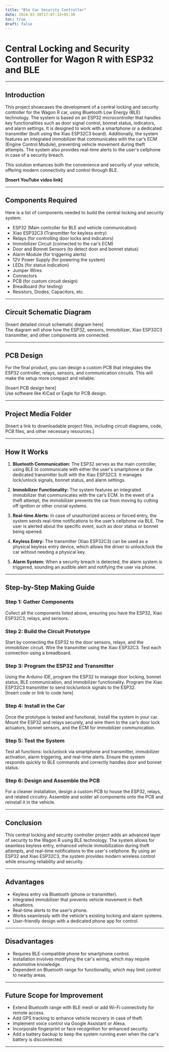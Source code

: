 ```yaml
---
title: "Ble Car Security Controller"
date: 2024-01-30T17:07:33+05:30
toc: true
draft: false
---
```


# Central Locking and Security Controller for Wagon R with ESP32 and BLE

---

## Introduction

This project showcases the development of a central locking and security controller for the Wagon R car, using Bluetooth Low Energy (BLE) technology. The system is based on an ESP32 microcontroller that handles key functionalities such as door signal control, bonnet status, indicators, and alarm settings. It is designed to work with a smartphone or a dedicated transmitter (built using the Xiao ESP32C3 board). Additionally, the system features an integrated immobilizer that communicates with the car’s ECM (Engine Control Module), preventing vehicle movement during theft attempts. The system also provides real-time alerts to the user's cellphone in case of a security breach.

This solution enhances both the convenience and security of your vehicle, offering modern connectivity and control through BLE.

**[Insert YouTube video link]**

---

## Components Required

Here is a list of components needed to build the central locking and security system:

- ESP32 (Main controller for BLE and vehicle communication)
- Xiao ESP32C3 (Transmitter for keyless entry)
- Relays (for controlling door locks and indicators)
- Immobilizer Circuit (connected to the car’s ECM)
- Door and Bonnet Sensors (to detect door and bonnet status)
- Alarm Module (for triggering alerts)
- 12V Power Supply (for powering the system)
- LEDs (for status indication)
- Jumper Wires
- Connectors
- PCB (for custom circuit design)
- Breadboard (for testing)
- Resistors, Diodes, Capacitors, etc.

---

## Circuit Schematic Diagram

[Insert detailed circuit schematic diagram here]  
The diagram will show how the ESP32, sensors, immobilizer, Xiao ESP32C3 transmitter, and other components are connected.

---

## PCB Design

For the final product, you can design a custom PCB that integrates the ESP32 controller, relays, sensors, and communication circuits. This will make the setup more compact and reliable.

[Insert PCB design here]  
Use software like KiCad or Eagle for PCB design.

---

## Project Media Folder

[Insert a link to downloadable project files, including circuit diagrams, code, PCB files, and other necessary resources.]

---

## How It Works

1. **Bluetooth Communication:** The ESP32 serves as the main controller, using BLE to communicate with either the user's smartphone or the dedicated transmitter built with the Xiao ESP32C3. It manages lock/unlock signals, bonnet status, and alarm settings.
   
2. **Immobilizer Functionality:** The system features an integrated immobilizer that communicates with the car’s ECM. In the event of a theft attempt, the immobilizer prevents the car from moving by cutting off ignition or other crucial systems.
   
3. **Real-time Alerts:** In case of unauthorized access or forced entry, the system sends real-time notifications to the user’s cellphone via BLE. The user is alerted about the specific event, such as door status or bonnet being opened.

4. **Keyless Entry:** The transmitter (Xiao ESP32C3) can be used as a physical keyless entry device, which allows the driver to unlock/lock the car without needing a physical key.

5. **Alarm System:** When a security breach is detected, the alarm system is triggered, sounding an audible alert and notifying the user via phone.

---

## Step-by-Step Making Guide

### Step 1: Gather Components  
Collect all the components listed above, ensuring you have the ESP32, Xiao ESP32C3, relays, and sensors.

### Step 2: Build the Circuit Prototype  
Start by connecting the ESP32 to the door sensors, relays, and the immobilizer circuit. Wire the transmitter using the Xiao ESP32C3. Test each connection using a breadboard.

### Step 3: Program the ESP32 and Transmitter  
Using the Arduino IDE, program the ESP32 to manage door locking, bonnet status, BLE communication, and immobilizer functionality. Program the Xiao ESP32C3 transmitter to send lock/unlock signals to the ESP32.  
[Insert code or link to code here]

### Step 4: Install in the Car  
Once the prototype is tested and functional, install the system in your car. Mount the ESP32 and relays securely, and wire them to the car’s door lock actuators, bonnet sensors, and the ECM for immobilizer communication.

### Step 5: Test the System  
Test all functions: lock/unlock via smartphone and transmitter, immobilizer activation, alarm triggering, and real-time alerts. Ensure the system responds quickly to BLE commands and correctly handles door and bonnet status.

### Step 6: Design and Assemble the PCB  
For a cleaner installation, design a custom PCB to house the ESP32, relays, and related circuitry. Assemble and solder all components onto the PCB and reinstall it in the vehicle.

---

## Conclusion

This central locking and security controller project adds an advanced layer of security to the Wagon R using BLE technology. The system allows for seamless keyless entry, enhanced vehicle immobilization during theft attempts, and real-time notifications to the user's cellphone. By using an ESP32 and Xiao ESP32C3, the system provides modern wireless control while ensuring reliability and security.

---

## Advantages

- Keyless entry via Bluetooth (phone or transmitter).
- Integrated immobilizer that prevents vehicle movement in theft situations.
- Real-time alerts to the user’s phone.
- Works seamlessly with the vehicle's existing locking and alarm systems.
- User-friendly design with a dedicated phone app for control.

---

## Disadvantages

- Requires BLE-compatible phone for smartphone control.
- Installation involves modifying the car's wiring, which may require automotive knowledge.
- Dependent on Bluetooth range for functionality, which may limit control to nearby areas.

---

## Future Scope for Improvement

- Extend Bluetooth range with BLE mesh or add Wi-Fi connectivity for remote access.
- Add GPS tracking to enhance vehicle recovery in case of theft.
- Implement voice control via Google Assistant or Alexa.
- Incorporate fingerprint or face recognition for enhanced security.
- Add a battery backup to keep the system running even when the car's battery is disconnected.

---

